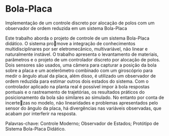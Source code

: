 # Bola-Placa
Implementação de um controle discreto por alocação de polos com um observador de ordem reduzida em um sistema Bola-Placa


Este trabalho aborda o projeto de controle de um sistema Bola-Placa didático. O sistema promove a integração de conhecimentos multidisciplinares por ser eletromecânico, multivariável,
não linear e naturalmente instável. O trabalho apresenta o levantamento de materiais, parâmetros
e o projeto de um controlador discreto por alocação de polos. Dois sensores são usados, uma
câmera para capturar a posição da bola sobre a placa e um acelerômetro combinado com um
giroscóprio para medir o ângulo atual da placa, além disso, é utilizado um observador de ordem
reduzida para estimar outros dois estados do sistema. Com o controlador aplicado na planta
real é possível impor à bola respostas pontuais e o rastreamento de trajetórias, os resultados
práticos do posicionamento da bola são similares ao simulado. No entanto por conta de incertezas no modelo, não linearidades e problemas apresentados pelo sensor do ângulo da placa, há
divergências nas variáveis observadas, que acabam por interferir na resposta.

Palavras-chave: Controle Moderno; Observador de Estados; Protótipo de Sistema Bola-Placa
Didático.

